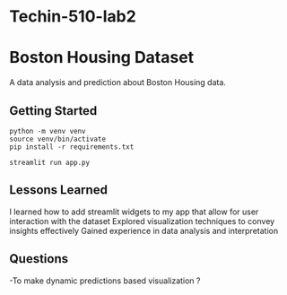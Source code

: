 # Techin-510-lab2

# Boston Housing Dataset

A data analysis and prediction about Boston Housing data. 

## Getting Started

```
python -m venv venv
source venv/bin/activate
pip install -r requirements.txt

streamlit run app.py

```

## Lessons Learned

I learned how to add streamlit widgets to my app that allow for user interaction with the dataset
Explored visualization techniques to convey insights effectively
Gained experience in data analysis and interpretation

## Questions
-To make dynamic predictions based visualization ?
